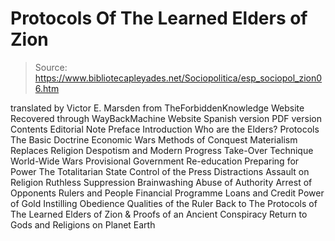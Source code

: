 # Protocols Of The Learned Elders of Zion

> Source: https://www.bibliotecapleyades.net/Sociopolitica/esp_sociopol_zion06.htm

translated by Victor E. Marsden
from TheForbiddenKnowledge Website
Recovered through WayBackMachine Website
Spanish version
PDF version
Contents
Editorial Note
Preface
Introduction
Who are the Elders?
Protocols
The Basic Doctrine
Economic Wars
Methods of Conquest
Materialism Replaces Religion
Despotism and Modern Progress
Take-Over Technique
World-Wide Wars
Provisional Government
Re-education
Preparing for Power
The Totalitarian State
Control of the Press
Distractions
Assault on Religion
Ruthless Suppression
Brainwashing
Abuse of Authority
Arrest of Opponents
Rulers and People
Financial Programme
Loans and Credit
Power of Gold
Instilling Obedience
Qualities of the Ruler
Back to The Protocols of The Learned Elders of Zion & Proofs of an Ancient Conspiracy
Return to Gods and Religions on Planet Earth
